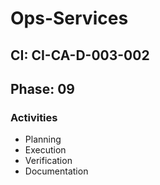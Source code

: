 # Ops-Services

## CI: CI-CA-D-003-002
## Phase: 09

### Activities
- Planning
- Execution
- Verification
- Documentation
